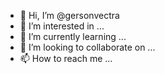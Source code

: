- 👋 Hi, I’m @gersonvectra
- 👀 I’m interested in ...
- 🌱 I’m currently learning ...
- 💞️ I’m looking to collaborate on ...
- 📫 How to reach me ...

<!---
gersonvectra/gersonvectra is a ✨ special ✨ repository because its `README.md` (this file) appears on your GitHub profile.
You can click the Preview link to take a look at your changes.
--->
